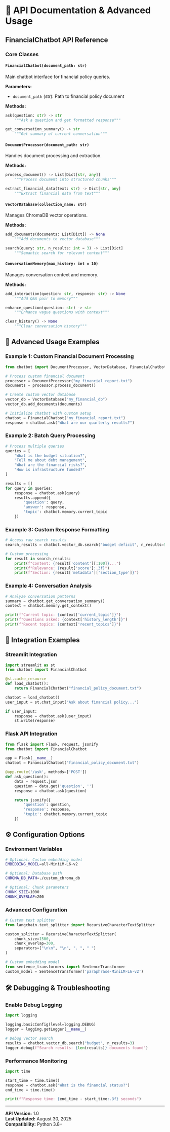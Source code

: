 # 🔧 API Documentation & Advanced Usage

## FinancialChatbot API Reference

### Core Classes

#### `FinancialChatbot(document_path: str)`

Main chatbot interface for financial policy queries.

**Parameters:**

- `document_path` (str): Path to financial policy document

**Methods:**

```python
ask(question: str) -> str
    """Ask a question and get formatted response"""

get_conversation_summary() -> str
    """Get summary of current conversation"""
```

#### `DocumentProcessor(document_path: str)`

Handles document processing and extraction.

**Methods:**

```python
process_document() -> List[Dict[str, any]]
    """Process document into structured chunks"""

extract_financial_data(text: str) -> Dict[str, any]
    """Extract financial data from text"""
```

#### `VectorDatabase(collection_name: str)`

Manages ChromaDB vector operations.

**Methods:**

```python
add_documents(documents: List[Dict]) -> None
    """Add documents to vector database"""

search(query: str, n_results: int = 3) -> List[Dict]
    """Semantic search for relevant content"""
```

#### `ConversationMemory(max_history: int = 10)`

Manages conversation context and memory.

**Methods:**

```python
add_interaction(question: str, response: str) -> None
    """Add Q&A pair to memory"""

enhance_question(question: str) -> str
    """Enhance vague questions with context"""

clear_history() -> None
    """Clear conversation history"""
```

## 🚀 Advanced Usage Examples

### Example 1: Custom Financial Document Processing

```python
from chatbot import DocumentProcessor, VectorDatabase, FinancialChatbot

# Process custom financial document
processor = DocumentProcessor("my_financial_report.txt")
documents = processor.process_document()

# Create custom vector database
vector_db = VectorDatabase("my_financial_db")
vector_db.add_documents(documents)

# Initialize chatbot with custom setup
chatbot = FinancialChatbot("my_financial_report.txt")
response = chatbot.ask("What are our quarterly results?")
```

### Example 2: Batch Query Processing

```python
# Process multiple queries
queries = [
    "What is the budget situation?",
    "Tell me about debt management",
    "What are the financial risks?",
    "How is infrastructure funded?"
]

results = []
for query in queries:
    response = chatbot.ask(query)
    results.append({
        'question': query,
        'answer': response,
        'topic': chatbot.memory.current_topic
    })
```

### Example 3: Custom Response Formatting

```python
# Access raw search results
search_results = chatbot.vector_db.search("budget deficit", n_results=5)

# Custom processing
for result in search_results:
    print(f"Content: {result['content'][:100]}...")
    print(f"Relevance: {result['score']:.3f}")
    print(f"Section: {result['metadata']['section_type']}")
```

### Example 4: Conversation Analysis

```python
# Analyze conversation patterns
summary = chatbot.get_conversation_summary()
context = chatbot.memory.get_context()

print(f"Current topic: {context['current_topic']}")
print(f"Questions asked: {context['history_length']}")
print(f"Recent topics: {context['recent_topics']}")
```

## 🔌 Integration Examples

### Streamlit Integration

```python
import streamlit as st
from chatbot import FinancialChatbot

@st.cache_resource
def load_chatbot():
    return FinancialChatbot("financial_policy_document.txt")

chatbot = load_chatbot()
user_input = st.chat_input("Ask about financial policy...")

if user_input:
    response = chatbot.ask(user_input)
    st.write(response)
```

### Flask API Integration

```python
from flask import Flask, request, jsonify
from chatbot import FinancialChatbot

app = Flask(__name__)
chatbot = FinancialChatbot("financial_policy_document.txt")

@app.route('/ask', methods=['POST'])
def ask_question():
    data = request.json
    question = data.get('question', '')
    response = chatbot.ask(question)

    return jsonify({
        'question': question,
        'response': response,
        'topic': chatbot.memory.current_topic
    })
```

## ⚙️ Configuration Options

### Environment Variables

```bash
# Optional: Custom embedding model
EMBEDDING_MODEL=all-MiniLM-L6-v2

# Optional: Database path
CHROMA_DB_PATH=./custom_chroma_db

# Optional: Chunk parameters
CHUNK_SIZE=1000
CHUNK_OVERLAP=200
```

### Advanced Configuration

```python
# Custom text splitter
from langchain.text_splitter import RecursiveCharacterTextSplitter

custom_splitter = RecursiveCharacterTextSplitter(
    chunk_size=1500,
    chunk_overlap=300,
    separators=["\n\n", "\n", ". ", " "]
)

# Custom embedding model
from sentence_transformers import SentenceTransformer
custom_model = SentenceTransformer('paraphrase-MiniLM-L6-v2')
```

## 🛠️ Debugging & Troubleshooting

### Enable Debug Logging

```python
import logging

logging.basicConfig(level=logging.DEBUG)
logger = logging.getLogger(__name__)

# Debug vector search
results = chatbot.vector_db.search("budget", n_results=3)
logger.debug(f"Search results: {len(results)} documents found")
```

### Performance Monitoring

```python
import time

start_time = time.time()
response = chatbot.ask("What is the financial status?")
end_time = time.time()

print(f"Response time: {end_time - start_time:.3f} seconds")
```

---

**API Version:** 1.0  
**Last Updated:** August 30, 2025  
**Compatibility:** Python 3.8+
